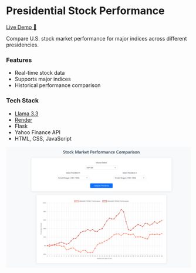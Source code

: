 # Presidential Stock Performance
[Live Demo 🚀](https://presidentialstockpeformance.onrender.com)  

Compare U.S. stock market performance for major indices across different presidencies.  
### Features  
- Real-time stock data  
- Supports major indices  
- Historical performance comparison  

### Tech Stack  
- [Llama 3.3](https://huggingface.co/meta-llama/Llama-3.3-70B-Instruct)  
- [Render](https://render.com/)
- Flask  
- Yahoo Finance API  
- HTML, CSS, JavaScript

![Comparison Graph](img2.png)  
